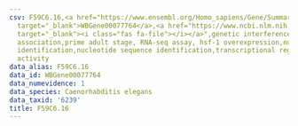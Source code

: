 ```yaml
---
csv: F59C6.16,<a href="https://www.ensembl.org/Homo_sapiens/Gene/Summary?db=core;g=WBGene00077764"
  target="_blank">WBGene00077764</a>,<a href="https://www.ncbi.nlm.nih.gov/pubmed/30894454"
  target="_blank"><i class="fas fa-file"></i></a>",genetic interference,functional
  association,prime adult stage, RNA-seq assay, hsf-1 overexpression,nucleotide sequence
  identification,nucleotide sequence identification,transcriptional regulation,up-regulates
  activity
data_alias: F59C6.16
data_id: WBGene00077764
data_numevidence: 1
data_species: Caenorhabditis elegans
data_taxid: '6239'
title: F59C6.16
---
```

